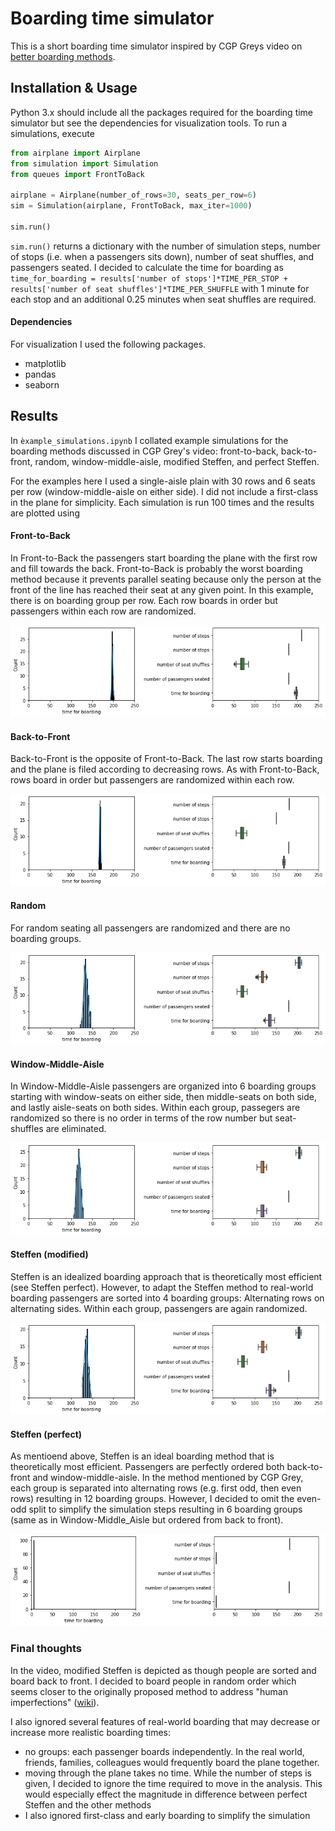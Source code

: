 # Boarding time simulator

This is a short boarding time simulator inspired by CGP Greys video on [better boarding methods](https://www.youtube.com/watch?v=oAHbLRjF0vo).

## Installation & Usage

Python 3.x should include all the packages required for the boarding time simulator but see the dependencies for visualization tools. To run a simulations, execute

```python
from airplane import Airplane
from simulation import Simulation
from queues import FrontToBack

airplane = Airplane(number_of_rows=30, seats_per_row=6)
sim = Simulation(airplane, FrontToBack, max_iter=1000)

sim.run()
```

`sim.run()` returns a dictionary with the number of simulation steps, number of stops (i.e. when a passengers sits down), number of seat shuffles, and passengers seated. I decided to calculate the time for boarding as `time_for_boarding = results['number of stops']*TIME_PER_STOP + results['number of seat shuffles']*TIME_PER_SHUFFLE` with 1 minute for each stop and an additional 0.25 minutes when seat shuffles are required.


#### Dependencies

For visualization I used the following packages.

- matplotlib
- pandas
- seaborn

## Results

In `èxample_simulations.ipynb` I collated example simulations for the boarding methods discussed in CGP Grey's video: front-to-back, back-to-front, random, window-middle-aisle, modified Steffen, and perfect Steffen.

For the examples here I used a single-aisle plain with 30 rows and 6 seats per row (window-middle-aisle on either side). I did not include a first-class in the plane for simplicity. Each simulation is run 100 times and the results are plotted using

#### Front-to-Back

In Front-to-Back the passengers start boarding the plane with the first row and fill towards the back. Front-to-Back is probably the worst boarding method because it prevents parallel seating because only the person at the front of the line has reached their seat at any given point. In this example, there is on boarding group per row. Each row boards in order but passengers within each row are randomized.

![Front-to-back performance](examples/front-to-back.png)

#### Back-to-Front

Back-to-Front is the opposite of Front-to-Back. The last row starts boarding and the plane is filed according to decreasing rows. As with Front-to-Back, rows board in order but passengers are randomized within each row.

![Back-to-front performance](examples/back-to-front.png)

#### Random

For random seating all passengers are randomized and there are no boarding groups.

![Random performance](examples/random.png)

#### Window-Middle-Aisle

In Window-Middle-Aisle passengers are organized into 6 boarding groups starting with window-seats on either side, then middle-seats on both side, and lastly aisle-seats on both sides. Within each group, passegers are randomized so there is no order in terms of the row number but seat-shuffles are eliminated.

![Window-Middle-Aisle performance](examples/window-middle-aisle.png)

#### Steffen (modified)

Steffen is an idealized boarding approach that is theoretically most efficient (see Steffen perfect). However, to adapt the Steffen method to real-world boarding passengers are sorted into 4 boarding groups: Alternating rows on alternating sides. Within each group, passengers are again randomized.

![Steffen_modified](examples/steffen_modified.png)

#### Steffen (perfect)

As mentioend above, Steffen is an ideal boarding method that is theoretically most efficient. Passengers are perfectly ordered both back-to-front and window-middle-aisle. In the method mentioned by CGP Grey, each group is separated into alternating rows (e.g. first odd, then even rows) resulting in 12 boarding groups. However, I decided to omit the even-odd split to simplify the simulation steps resulting in 6 boarding groups (same as in Window-Middle_Aisle but ordered from back to front).

![Steffen_perfect](examples/steffen_perfect.png)


### Final thoughts

In the video, modified Steffen is depicted as though people are sorted and board back to front. I decided to board people in random order which seems closer to the originally proposed method to address "human imperfections" ([wiki](https://en.wikipedia.org/wiki/Steffen_Boarding_Method#Criticism)).

I also ignored several features of real-world boarding that may decrease or increase more realistic boarding times:
- no groups: each passenger boards independently. In the real world, friends, families, colleagues would frequently board the plane together.
- moving through the plane takes no time. While the number of steps is given, I decided to ignore the time required to move in the analysis. This would especially effect the magnitude in difference between perfect Steffen and the other methods
- I also ignored first-class and early boarding to simplify the simulation
